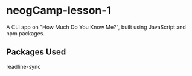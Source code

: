 # neogCamp-lesson-1
A CLI app on "How Much Do You Know Me?", built using JavaScript and npm packages.

## Packages Used
readline-sync
